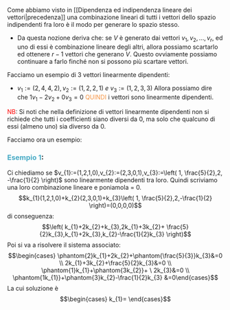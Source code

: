 Come abbiamo visto in [[Dipendenza ed indipendenza lineare dei vettori|precedenza]] una combinazione lineari di tutti i vettori dello spazio indipendenti fra loro è il modo per generare lo spazio stesso.

- Da questa nozione deriva che:
  se $V$ è generato dai vettori $v_{1},v_{2},\dots,v_{r}$,
  ed uno di essi è combinazione lineare degli altri, allora possiamo scartarlo ed ottenere $r-1$ vettori che generano $V$. Questo ovviamente possiamo continuare a farlo finché non si possono più scartare vettori.

Facciamo un esempio di 3 vettori linearmente dipendenti:
- $v_{1}:=(2,4,4,2),v_{2}:=(1,2,2,1) \ e \ v_{3}:=(1,2,3,3)$
  Allora possiamo dire che $1v_{1}-2v_{2}+0v_{3}=0$ <font color="#f79646">QUINDI</font> i vettori sono linearmente dipendenti.

<font color="#ff0000">NB</font>: Si noti che nella definizione di vettori linearmente dipendenti non si richiede che tutti i coefficienti siano diversi da 0, ma solo che qualcuno di essi (almeno uno) sia diverso da 0.

Facciamo ora un esempio:

### <font color="#4bacc6">Esempio 1</font>:
Ci chiediamo se $v_{1}:=(1,2,1,0),v_{2}:=(2,3,0,1),v_{3}:=\left( 1, \frac{5}{2},2, -\frac{1}{2} \right)$
sono linearmente dipendenti tra loro.
Quindi scriviamo una loro combinazione lineare e poniamola = 0.
$$k_{1}(1,2,1,0)+k_{2}(2,3,0,1)+k_{3}\left( 1, \frac{5}{2},2,-\frac{1}{2} \right)=(0,0,0,0)$$
di conseguenza: $$\left( k_{1}+2k_{2}+k_{3},2k_{1}+3k_{2}+ \frac{5}{2}k_{3},k_{1}+2k_{3},k_{2}-\frac{1}{2}k_{3} \right)$$
Poi si va a risolvere il sistema associato: 
$$\begin{cases}
\phantom{2}k_{1}+2k_{2}+\phantom{\frac{5}{3}}k_{3}&=0 \\
2k_{1}+3k_{2}+\frac{5}{2}k_{3}&=0 \\
\phantom{1}k_{1}+\phantom{3k_{2}}+ \ 2k_{3}&=0 \\
\phantom{1k_{1}}+\phantom{3}k_{2}-\frac{1}{2}k_{3} &=0\end{cases}$$
La cui soluzione è $$\begin{cases}
k_{1}=
\end{cases}$$
